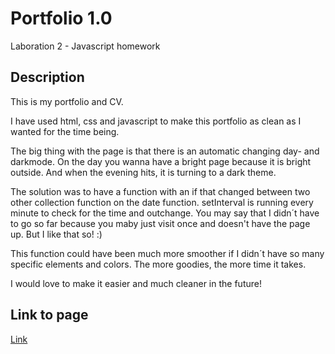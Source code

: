 # Portfolio 1.0
Laboration 2 - Javascript homework

## Description
This is my portfolio and CV.

I have used html, css and javascript to make this portfolio as clean as I wanted for the time being.

The big thing with the page is that there is an automatic changing day- and darkmode.
On the day you wanna have a bright page because it is bright outside.
And when the evening hits, it is turning to a dark theme.

The solution was to have a function with an if that changed between two other collection function on the date function.
setInterval is running every minute to check for the time and outchange. 
You may say that I didn´t have to go so far because you maby just visit once and doesn't have the page up.
But I like that so! :)

This function could have been much more smoother if I didn´t have so many specific elements and colors.
The more goodies, the more time it takes.

I would love to make it easier and much cleaner in the future!

## Link to page
[Link](https://www.nicklasholmqvist.se/test/portfolio/index.html)
